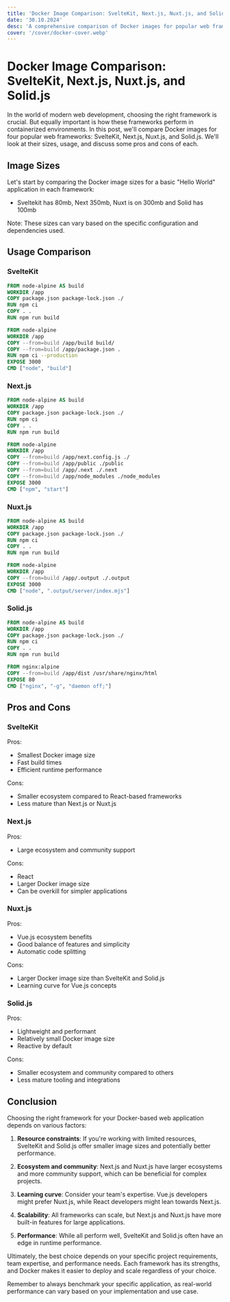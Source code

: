 ```yaml
---
title: 'Docker Image Comparison: SvelteKit, Next.js, Nuxt.js, and Solid.js'
date: '30.10.2024'
desc: 'A comprehensive comparison of Docker images for popular web frameworks'
cover: '/cover/docker-cover.webp'
---
```


# Docker Image Comparison: SvelteKit, Next.js, Nuxt.js, and Solid.js

In the world of modern web development, choosing the right framework is crucial. But equally important is how these frameworks perform in containerized environments. In this post, we'll compare Docker images for four popular web frameworks: SvelteKit, Next.js, Nuxt.js, and Solid.js. We'll look at their sizes, usage, and discuss some pros and cons of each.

## Image Sizes

Let's start by comparing the Docker image sizes for a basic "Hello World" application in each framework:

- Sveltekit has 80mb, Next 350mb, Nuxt is on 300mb and Solid has 100mb

Note: These sizes can vary based on the specific configuration and dependencies used.

## Usage Comparison

### SvelteKit

```dockerfile
FROM node-alpine AS build
WORKDIR /app
COPY package.json package-lock.json ./
RUN npm ci
COPY . .
RUN npm run build

FROM node-alpine
WORKDIR /app
COPY --from=build /app/build build/
COPY --from=build /app/package.json .
RUN npm ci --production
EXPOSE 3000
CMD ["node", "build"]
```

### Next.js

```dockerfile
FROM node-alpine AS build
WORKDIR /app
COPY package.json package-lock.json ./
RUN npm ci
COPY . .
RUN npm run build

FROM node-alpine
WORKDIR /app
COPY --from=build /app/next.config.js ./
COPY --from=build /app/public ./public
COPY --from=build /app/.next ./.next
COPY --from=build /app/node_modules ./node_modules
EXPOSE 3000
CMD ["npm", "start"]
```

### Nuxt.js

```dockerfile
FROM node-alpine AS build
WORKDIR /app
COPY package.json package-lock.json ./
RUN npm ci
COPY . .
RUN npm run build

FROM node-alpine
WORKDIR /app
COPY --from=build /app/.output ./.output
EXPOSE 3000
CMD ["node", ".output/server/index.mjs"]
```

### Solid.js

```dockerfile
FROM node-alpine AS build
WORKDIR /app
COPY package.json package-lock.json ./
RUN npm ci
COPY . .
RUN npm run build

FROM nginx:alpine
COPY --from=build /app/dist /usr/share/nginx/html
EXPOSE 80
CMD ["nginx", "-g", "daemon off;"]
```

## Pros and Cons

### SvelteKit

Pros:

- Smallest Docker image size
- Fast build times
- Efficient runtime performance

Cons:

- Smaller ecosystem compared to React-based frameworks
- Less mature than Next.js or Nuxt.js

### Next.js

Pros:

- Large ecosystem and community support

Cons:

- React
- Larger Docker image size
- Can be overkill for simpler applications

### Nuxt.js

Pros:

- Vue.js ecosystem benefits
- Good balance of features and simplicity
- Automatic code splitting

Cons:

- Larger Docker image size than SvelteKit and Solid.js
- Learning curve for Vue.js concepts

### Solid.js

Pros:

- Lightweight and performant
- Relatively small Docker image size
- Reactive by default

Cons:

- Smaller ecosystem and community compared to others
- Less mature tooling and integrations

## Conclusion

Choosing the right framework for your Docker-based web application depends on various factors:

1. **Resource constraints**: If you're working with limited resources, SvelteKit and Solid.js offer smaller image sizes and potentially better performance.

2. **Ecosystem and community**: Next.js and Nuxt.js have larger ecosystems and more community support, which can be beneficial for complex projects.

3. **Learning curve**: Consider your team's expertise. Vue.js developers might prefer Nuxt.js, while React developers might lean towards Next.js.

4. **Scalability**: All frameworks can scale, but Next.js and Nuxt.js have more built-in features for large applications.

5. **Performance**: While all perform well, SvelteKit and Solid.js often have an edge in runtime performance.

Ultimately, the best choice depends on your specific project requirements, team expertise, and performance needs. Each framework has its strengths, and Docker makes it easier to deploy and scale regardless of your choice.

Remember to always benchmark your specific application, as real-world performance can vary based on your implementation and use case.
